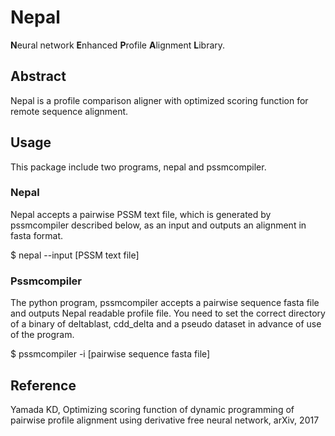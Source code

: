 # Nepal
**N**eural network **E**nhanced **P**rofile **A**lignment **L**ibrary.

## Abstract
Nepal is a profile comparison aligner with optimized scoring function for remote sequence alignment.

## Usage
This package include two programs, nepal and pssmcompiler.

### Nepal
Nepal accepts a pairwise PSSM text file, which is generated by pssmcompiler described below, as an input and outputs an alignment in fasta format.

$ nepal --input [PSSM text file]

### Pssmcompiler
The python program, pssmcompiler accepts a pairwise sequence fasta file and outputs Nepal readable profile file. You need to set the correct directory of a binary of deltablast, cdd_delta and a pseudo dataset in advance of use of the program.

$ pssmcompiler -i [pairwise sequence fasta file]

## Reference
Yamada KD, Optimizing scoring function of dynamic programming of pairwise profile alignment using derivative free neural network, arXiv, 2017

